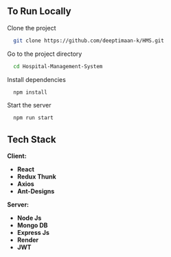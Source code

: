 
## To Run Locally

Clone the project

```bash
  git clone https://github.com/deeptimaan-k/HMS.git
```

Go to the project directory

```bash
  cd Hospital-Management-System
```

Install dependencies

```bash
  npm install
```

Start the server

```bash
  npm run start
```
## Tech Stack

**Client:** 

- **React**
- **Redux Thunk**
- **Axios**
- **Ant-Designs**

**Server:**

- **Node Js**
- **Mongo DB**
- **Express Js**
- **Render**
- **JWT**

